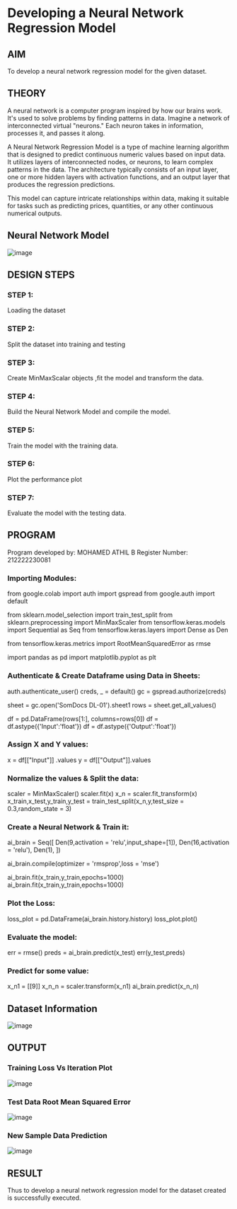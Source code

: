# Developing a Neural Network Regression Model

## AIM

To develop a neural network regression model for the given dataset.

## THEORY
A neural network is a computer program inspired by how our brains work. It's used to solve problems by finding patterns in data. Imagine a network of interconnected virtual "neurons." Each neuron takes in information, processes it, and passes it along.

A Neural Network Regression Model is a type of machine learning algorithm that is designed to predict continuous numeric values based on input data. It utilizes layers of interconnected nodes, or neurons, to learn complex patterns in the data. The architecture typically consists of an input layer, one or more hidden layers with activation functions, and an output layer that produces the regression predictions.

This model can capture intricate relationships within data, making it suitable for tasks such as predicting prices, quantities, or any other continuous numerical outputs.
## Neural Network Model

![image](https://github.com/Bmohamedathil/basic-nn-model/assets/119560261/1e33c5ea-2b02-46a6-9ced-a17006c51dfb)

## DESIGN STEPS

### STEP 1:

Loading the dataset

### STEP 2:

Split the dataset into training and testing

### STEP 3:

Create MinMaxScalar objects ,fit the model and transform the data.

### STEP 4:

Build the Neural Network Model and compile the model.

### STEP 5:

Train the model with the training data.

### STEP 6:

Plot the performance plot

### STEP 7:

Evaluate the model with the testing data.

## PROGRAM

Program developed by: MOHAMED ATHIL B
Register Number: 212222230081

### Importing Modules:
from google.colab import auth
import gspread
from google.auth import default

from sklearn.model_selection import train_test_split
from sklearn.preprocessing import MinMaxScaler
from tensorflow.keras.models import Sequential as Seq
from tensorflow.keras.layers import Dense as Den

from tensorflow.keras.metrics import RootMeanSquaredError as rmse

import pandas as pd
import matplotlib.pyplot as plt

### Authenticate & Create Dataframe using Data in Sheets:
auth.authenticate_user()
creds, _ = default()
gc = gspread.authorize(creds)

sheet = gc.open('SomDocs DL-01').sheet1 
rows = sheet.get_all_values()

df = pd.DataFrame(rows[1:], columns=rows[0])
df = df.astype({'Input':'float'})
df = df.astype({'Output':'float'})

### Assign X and Y values:
x = df[["Input"]] .values
y = df[["Output"]].values

### Normalize the values & Split the data:
scaler = MinMaxScaler()
scaler.fit(x)
x_n = scaler.fit_transform(x)
x_train,x_test,y_train,y_test = train_test_split(x_n,y,test_size = 0.3,random_state = 3)

### Create a Neural Network & Train it:
ai_brain = Seq([
    Den(9,activation = 'relu',input_shape=[1]),
    Den(16,activation = 'relu'),
    Den(1),
])

ai_brain.compile(optimizer = 'rmsprop',loss = 'mse')

ai_brain.fit(x_train,y_train,epochs=1000)
ai_brain.fit(x_train,y_train,epochs=1000)

### Plot the Loss:
loss_plot = pd.DataFrame(ai_brain.history.history)
loss_plot.plot()

### Evaluate the model:
err = rmse()
preds = ai_brain.predict(x_test)
err(y_test,preds)

### Predict for some value:
x_n1 = [[9]]
x_n_n = scaler.transform(x_n1)
ai_brain.predict(x_n_n)

## Dataset Information
![image](https://github.com/Bmohamedathil/basic-nn-model/assets/119560261/70f1a614-e226-4416-a88c-4e40a3b3f4cb)

## OUTPUT

### Training Loss Vs Iteration Plot
![image](https://github.com/Bmohamedathil/basic-nn-model/assets/119560261/12f455ec-b908-4633-98fc-6f355ffb7e9d)

### Test Data Root Mean Squared Error
![image](https://github.com/Bmohamedathil/basic-nn-model/assets/119560261/6b4137b7-809d-4876-acfa-e0ffe4293868)

### New Sample Data Prediction
![image](https://github.com/Bmohamedathil/basic-nn-model/assets/119560261/0bb9288b-f66e-4306-a7ff-e5f51606214f)


## RESULT

Thus to develop a neural network regression model for the dataset created is successfully executed.
